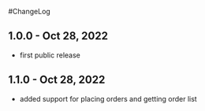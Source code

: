 #ChangeLog

## 1.0.0 - Oct 28, 2022
- first public release

## 1.1.0 - Oct 28, 2022
- added support for placing orders and getting order list
